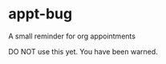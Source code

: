 appt-bug
========

A small reminder for org appointments

DO NOT use this yet. You have been warned.
